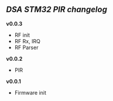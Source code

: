 ## _DSA STM32 PIR changelog_ ##

**v0.0.3**
- RF init
- RF Rx, IRQ
- RF Parser

**v0.0.2**
- PIR

**v0.0.1**
- Firmware init
